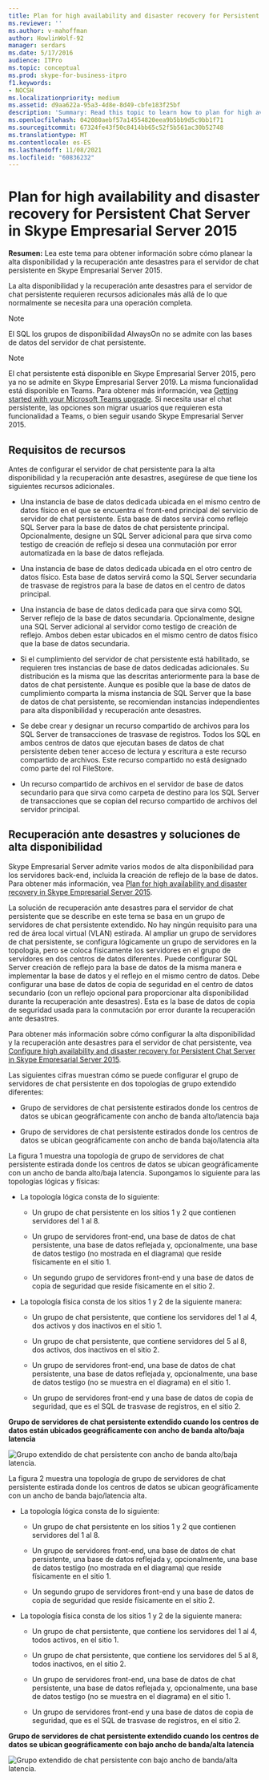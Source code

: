 ```yaml
---
title: Plan for high availability and disaster recovery for Persistent Chat Server in Skype Empresarial Server 2015
ms.reviewer: ''
ms.author: v-mahoffman
author: HowlinWolf-92
manager: serdars
ms.date: 5/17/2016
audience: ITPro
ms.topic: conceptual
ms.prod: skype-for-business-itpro
f1.keywords:
- NOCSH
ms.localizationpriority: medium
ms.assetid: d9aa622a-95a3-4d8e-8d49-cbfe183f25bf
description: 'Summary: Read this topic to learn how to plan for high availability and disaster recovery for Persistent Chat Server in Skype Empresarial Server 2015.'
ms.openlocfilehash: 042080aebf57a14554820eea9b5bb9d5c9bb1f71
ms.sourcegitcommit: 67324fe43f50c8414bb65c52f5b561ac30b52748
ms.translationtype: MT
ms.contentlocale: es-ES
ms.lasthandoff: 11/08/2021
ms.locfileid: "60836232"
---
```

# <a name="plan-for-high-availability-and-disaster-recovery-for-persistent-chat-server-in-skype-for-business-server-2015"></a>Plan for high availability and disaster recovery for Persistent Chat Server in Skype Empresarial Server 2015
 
**Resumen:** Lea este tema para obtener información sobre cómo planear la alta disponibilidad y la recuperación ante desastres para el servidor de chat persistente en Skype Empresarial Server 2015.
  
La alta disponibilidad y la recuperación ante desastres para el servidor de chat persistente requieren recursos adicionales más allá de lo que normalmente se necesita para una operación completa. 
  
> [!NOTE]
> El SQL los grupos de disponibilidad AlwaysOn no se admite con las bases de datos del servidor de chat persistente. 

> [!NOTE] 
> El chat persistente está disponible en Skype Empresarial Server 2015, pero ya no se admite en Skype Empresarial Server 2019. La misma funcionalidad está disponible en Teams. Para obtener más información, vea [Getting started with your Microsoft Teams upgrade](/microsoftteams/upgrade-start-here). Si necesita usar el chat persistente, las opciones son migrar usuarios que requieren esta funcionalidad a Teams, o bien seguir usando Skype Empresarial Server 2015. 
  
## <a name="resource-requirements"></a>Requisitos de recursos

Antes de configurar el servidor de chat persistente para la alta disponibilidad y la recuperación ante desastres, asegúrese de que tiene los siguientes recursos adicionales. 
  
- Una instancia de base de datos dedicada ubicada en el mismo centro de datos físico en el que se encuentra el front-end principal del servicio de servidor de chat persistente. Esta base de datos servirá como reflejo SQL Server para la base de datos de chat persistente principal. Opcionalmente, designe un SQL Server adicional para que sirva como testigo de creación de reflejo si desea una conmutación por error automatizada en la base de datos reflejada.
    
- Una instancia de base de datos dedicada ubicada en el otro centro de datos físico. Esta base de datos servirá como la SQL Server secundaria de trasvase de registros para la base de datos en el centro de datos principal.
    
- Una instancia de base de datos dedicada para que sirva como SQL Server reflejo de la base de datos secundaria. Opcionalmente, designe una SQL Server adicional al servidor como testigo de creación de reflejo. Ambos deben estar ubicados en el mismo centro de datos físico que la base de datos secundaria.
    
- Si el cumplimiento del servidor de chat persistente está habilitado, se requieren tres instancias de base de datos dedicadas adicionales. Su distribución es la misma que las descritas anteriormente para la base de datos de chat persistente. Aunque es posible que la base de datos de cumplimiento comparta la misma instancia de SQL Server que la base de datos de chat persistente, se recomiendan instancias independientes para alta disponibilidad y recuperación ante desastres.
    
- Se debe crear y designar un recurso compartido de archivos para los SQL Server de transacciones de trasvase de registros. Todos los SQL en ambos centros de datos que ejecutan bases de datos de chat persistente deben tener acceso de lectura y escritura a este recurso compartido de archivos. Este recurso compartido no está designado como parte del rol FileStore.
    
- Un recurso compartido de archivos en el servidor de base de datos secundario para que sirva como carpeta de destino para los SQL Server de transacciones que se copian del recurso compartido de archivos del servidor principal.
    
## <a name="disaster-recovery-and-high-availability-solutions"></a>Recuperación ante desastres y soluciones de alta disponibilidad

Skype Empresarial Server admite varios modos de alta disponibilidad para los servidores back-end, incluida la creación de reflejo de la base de datos. Para obtener más información, vea [Plan for high availability and disaster recovery in Skype Empresarial Server 2015](../../plan-your-deployment/high-availability-and-disaster-recovery/high-availability-and-disaster-recovery.md). 
  
La solución de recuperación ante desastres para el servidor de chat persistente que se describe en este tema se basa en un grupo de servidores de chat persistente extendido. No hay ningún requisito para una red de área local virtual (VLAN) estirada. Al ampliar un grupo de servidores de chat persistente, se configura lógicamente un grupo de servidores en la topología, pero se coloca físicamente los servidores en el grupo de servidores en dos centros de datos diferentes. Puede configurar SQL Server creación de reflejo para la base de datos de la misma manera e implementar la base de datos y el reflejo en el mismo centro de datos. Debe configurar una base de datos de copia de seguridad en el centro de datos secundario (con un reflejo opcional para proporcionar alta disponibilidad durante la recuperación ante desastres). Esta es la base de datos de copia de seguridad usada para la conmutación por error durante la recuperación ante desastres. 
  
Para obtener más información sobre cómo configurar la alta disponibilidad y la recuperación ante desastres para el servidor de chat persistente, vea [Configure high availability and disaster recovery for Persistent Chat Server in Skype Empresarial Server 2015](../../deploy/deploy-persistent-chat-server/configure-hadr-for-persistent-chat.md). 
  
Las siguientes cifras muestran cómo se puede configurar el grupo de servidores de chat persistente en dos topologías de grupo extendido diferentes:
  
- Grupo de servidores de chat persistente estirados donde los centros de datos se ubican geográficamente con ancho de banda alto/latencia baja
    
- Grupo de servidores de chat persistente estirados donde los centros de datos se ubican geográficamente con ancho de banda bajo/latencia alta
    
La figura 1 muestra una topología de grupo de servidores de chat persistente estirada donde los centros de datos se ubican geográficamente con un ancho de banda alto/baja latencia. Supongamos lo siguiente para las topologías lógicas y físicas:
  
- La topología lógica consta de lo siguiente:
    
  - Un grupo de chat persistente en los sitios 1 y 2 que contienen servidores del 1 al 8.
    
  - Un grupo de servidores front-end, una base de datos de chat persistente, una base de datos reflejada y, opcionalmente, una base de datos testigo (no mostrada en el diagrama) que reside físicamente en el sitio 1. 
    
  - Un segundo grupo de servidores front-end y una base de datos de copia de seguridad que reside físicamente en el sitio 2.
    
- La topología física consta de los sitios 1 y 2 de la siguiente manera:
    
  - Un grupo de chat persistente, que contiene los servidores del 1 al 4, dos activos y dos inactivos en el sitio 1.
    
  - Un grupo de chat persistente, que contiene servidores del 5 al 8, dos activos, dos inactivos en el sitio 2.
    
  - Un grupo de servidores front-end, una base de datos de chat persistente, una base de datos reflejada y, opcionalmente, una base de datos testigo (no se muestra en el diagrama) en el sitio 1.
    
  - Un grupo de servidores front-end y una base de datos de copia de seguridad, que es el SQL de trasvase de registros, en el sitio 2.
    
**Grupo de servidores de chat persistente extendido cuando los centros de datos están ubicados geográficamente con ancho de banda alto/baja latencia**

![Grupo extendido de chat persistente con ancho de banda alto/baja latencia.](../../media/55cf3d4b-5f51-4d2f-84ca-b4a13dc5eba3.png)
  
La figura 2 muestra una topología de grupo de servidores de chat persistente estirada donde los centros de datos se ubican geográficamente con un ancho de banda bajo/latencia alta.
  
- La topología lógica consta de lo siguiente:
    
  - Un grupo de chat persistente en los sitios 1 y 2 que contienen servidores del 1 al 8.
    
  - Un grupo de servidores front-end, una base de datos de chat persistente, una base de datos reflejada y, opcionalmente, una base de datos testigo (no mostrada en el diagrama) que reside físicamente en el sitio 1. 
    
  - Un segundo grupo de servidores front-end y una base de datos de copia de seguridad que reside físicamente en el sitio 2.
    
- La topología física consta de los sitios 1 y 2 de la siguiente manera:
    
  - Un grupo de chat persistente, que contiene los servidores del 1 al 4, todos activos, en el sitio 1.
    
  - Un grupo de chat persistente, que contiene los servidores del 5 al 8, todos inactivos, en el sitio 2.
    
  - Un grupo de servidores front-end, una base de datos de chat persistente, una base de datos reflejada y, opcionalmente, una base de datos testigo (no se muestra en el diagrama) en el sitio 1.
    
  - Un grupo de servidores front-end y una base de datos de copia de seguridad, que es el SQL de trasvase de registros, en el sitio 2.
    
**Grupo de servidores de chat persistente extendido cuando los centros de datos se ubican geográficamente con bajo ancho de banda/alta latencia**

![Grupo extendido de chat persistente con bajo ancho de banda/alta latencia.](../../media/40cbd902-57b8-4d57-a61c-cde4e0bd47f0.png)
  

